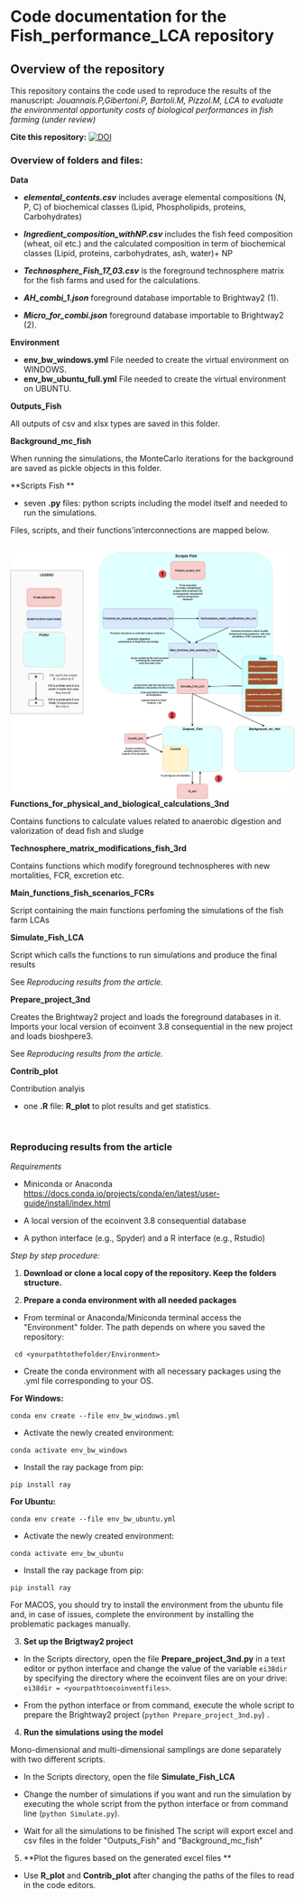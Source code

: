 # Code documentation for the Fish_performance_LCA repository

## Overview of the repository

This repository contains the code used to reproduce the results of the manuscript: *Jouannais.P,Gibertoni.P, Bartoli.M, Pizzol.M, LCA to evaluate the environmental opportunity costs of biological performances in fish farming (under review)* 

**Cite this repository:**
[![DOI](https://zenodo.org/badge/507035901.svg)](https://zenodo.org/badge/latestdoi/507035901)

 
### Overview of folders and files:

**Data**

+ **_elemental_contents.csv_** includes average elemental compositions (N, P, C) of biochemical classes  (Lipid, Phospholipids, proteins, Carbohydrates) 


+ **_Ingredient_composition_withNP.csv_** includes the fish feed composition (wheat, oil etc.) and the calculated composition in term of biochemical classes (Lipid, proteins, carbohydrates, ash, water)+ NP

+ **_Technosphere_Fish_17_03.csv_** is the foreground technosphere matrix for the fish farms and used for the calculations.

+ **_AH_combi_1.json_**  foreground database importable to Brightway2 (1).


+ **_Micro_for_combi.json_**  foreground database importable to Brightway2 (2).



**Environment**

+ **env_bw_windows.yml** File needed to create the virtual environment on WINDOWS.
+ **env_bw_ubuntu_full.yml** File needed to create the virtual environment on UBUNTU.


**Outputs_Fish**

All outputs of csv and xlsx types are saved in this folder.

**Background_mc_fish**

When running the simulations, the MonteCarlo iterations for the background are saved as pickle objects in this folder.

**Scripts Fish **

+ seven **.py** files: python scripts including the model itself and needed to run the simulations. 

Files, scripts, and their functions'interconnections are mapped below.  
<br>  

<img src="Code map_Fishmodel.jpg"
     alt="Markdown Monster icon"
     style="float: left; margin-right: 10px;" />  
<br>  




**Functions_for_physical_and_biological_calculations_3nd**

Contains functions to calculate values related to anaerobic digestion and valorization of dead fish and sludge


**Technosphere_matrix_modifications_fish_3rd**

Contains functions which modify foreground technospheres  with new mortalities, FCR, excretion etc. 

**Main_functions_fish_scenarios_FCRs**

Script containing the main functions perfoming the simulations 
of the fish farm LCAs


**Simulate_Fish_LCA**

Script which calls the functions to run simulations and produce the final results


 See *Reproducing results from the article.*



**Prepare_project_3nd** 

Creates the Brightway2 project and loads the foreground databases in it. Imports your local version of ecoinvent 3.8 consequential in the new project and loads bioshpere3.

See *Reproducing results from the article.*

**Contrib_plot** 

Contribution analyis


+ one **.R** file: **R_plot** to plot results and get statistics.



<br>

### Reproducing results from the article

*Requirements*

+ Miniconda or Anaconda
https://docs.conda.io/projects/conda/en/latest/user-guide/install/index.html

+ A local version of the ecoinvent 3.8 consequential database

+ A python interface (e.g., Spyder) and a R interface (e.g., Rstudio)


*Step by step procedure:*

1. **Download or clone a local copy of the repository. Keep the folders structure.**

2. **Prepare a conda environment with all needed packages**

+ From terminal or Anaconda/Miniconda terminal access the "Environment" folder. The path depends on where you saved the repository:

```
 cd <yourpathtothefolder/Environment>
```

+ Create the conda environment with all necessary packages using the .yml file corresponding to your OS.

**For Windows:**


```
conda env create --file env_bw_windows.yml
```

+ Activate the newly created environment:

```
conda activate env_bw_windows
```

+ Install the ray package from pip:
```
pip install ray
```

**For Ubuntu:**


```
conda env create --file env_bw_ubuntu.yml
```

+ Activate the newly created environment:

```
conda activate env_bw_ubuntu
```

+ Install the ray package from pip:
```
pip install ray
```

For MACOS, you should try to install the environment from the ubuntu file and, in case of issues, complete the environment by installing the problematic packages manually. 




3. **Set up the Brigtway2 project**

+ In the Scripts directory, open the file **Prepare_project_3nd.py** in a text editor or python interface and change the value of the variable ```ei38dir``` by specifying the directory where the ecoinvent files are on your drive: ```ei38dir = <yourpathtoecoinventfiles>```. 

+ From the python interface or from command, execute the whole script to prepare the Brightway2 project (```python Prepare_project_3nd.py```) .

4. **Run the simulations using the model** 

Mono-dimensional and multi-dimensional samplings are done separately with two different scripts.

+ In the Scripts directory, open the file **Simulate_Fish_LCA** 

+ Change the number of simulations if you want and run the simulation by executing the whole script from the python interface or from command line (```python Simulate.py```). 

+ Wait for all the simulations to be finished  The script will export excel and csv files in the folder  "Outputs_Fish" and "Background_mc_fish"

5. **Plot the figures based on the generated excel files **
  
+ Use **R_plot** and **Contrib_plot** after changing the paths of the files to read in the code editors.


<br>  

